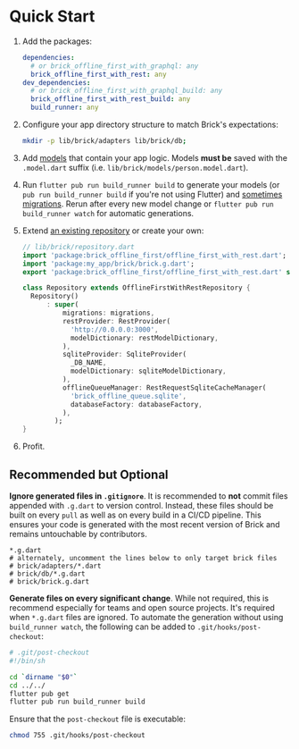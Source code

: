 # Quick Start

1. Add the packages:
    ```yaml
    dependencies:
      # or brick_offline_first_with_graphql: any
      brick_offline_first_with_rest: any
    dev_dependencies:
      # or brick_offline_first_with_graphql_build: any
      brick_offline_first_with_rest_build: any
      build_runner: any
    ```

1. Configure your app directory structure to match Brick's expectations:
    ```bash
    mkdir -p lib/brick/adapters lib/brick/db;
    ```
1. Add [models](../data/models) that contain your app logic. Models **must be** saved with the `.model.dart` suffix (i.e. `lib/brick/models/person.model.dart`).
1. Run `flutter pub run build_runner build` to generate your models (or `pub run build_runner build` if you're not using Flutter) and [sometimes migrations](../sqlite.md#intelligent-migrations). Rerun after every new model change or `flutter pub run build_runner watch` for automatic generations.
1. Extend [an existing repository](../data/repositories.md) or create your own:
    ```dart
    // lib/brick/repository.dart
    import 'package:brick_offline_first/offline_first_with_rest.dart';
    import 'package:my_app/brick/brick.g.dart';
    export 'package:brick_offline_first/offline_first_with_rest.dart' show And, Or, Query, QueryAction, Where, WherePhrase;

    class Repository extends OfflineFirstWithRestRepository {
      Repository()
          : super(
              migrations: migrations,
              restProvider: RestProvider(
                'http://0.0.0.0:3000',
                modelDictionary: restModelDictionary,
              ),
              sqliteProvider: SqliteProvider(
                _DB_NAME,
                modelDictionary: sqliteModelDictionary,
              ),
              offlineQueueManager: RestRequestSqliteCacheManager(
                'brick_offline_queue.sqlite',
                databaseFactory: databaseFactory,
              ),
            );
    }
    ```
1. Profit.

## Recommended but Optional

**Ignore generated files in `.gitignore`**. It is recommended to **not** commit files appended with `.g.dart` to version control. Instead, these files should be built on every `pull` as well as on every build in a CI/CD pipeline. This ensures your code is generated with the most recent version of Brick and remains untouchable by contributors.

```
*.g.dart
# alternately, uncomment the lines below to only target brick files
# brick/adapters/*.dart
# brick/db/*.g.dart
# brick/brick.g.dart
```

**Generate files on every significant change**. While not required, this is recommend especially for teams and open source projects. It's required when `*.g.dart` files are ignored. To automate the generation without using `build_runner watch`, the following can be added to `.git/hooks/post-checkout`:

```bash
# .git/post-checkout
#!/bin/sh

cd `dirname "$0"`
cd ../../
flutter pub get
flutter pub run build_runner build
```

Ensure that the `post-checkout` file is executable:

```bash
chmod 755 .git/hooks/post-checkout
```
